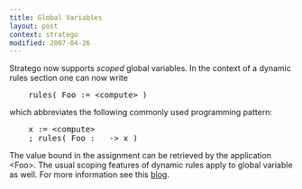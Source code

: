 ```yaml
---
title: Global Variables
layout: post
context: stratego
modified: 2007-04-26
---
```


Stratego now supports *scoped* global variables. In the context of a dynamic rules section one
can now write
<pre>
    rules( Foo := &lt;compute&gt; )
</pre>
which abbreviates the following commonly used programming pattern:
<pre>
    x := &lt;compute&gt;
    ; rules( Foo : _ -> x )
</pre>
The value bound in the assignment can be retrieved by the application &lt;Foo&gt;. 
The usual scoping features of dynamic rules apply to global variable as well.
For more information see this [blog](http://eelcovisser.org/post/56/global-variables).

